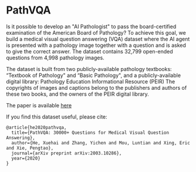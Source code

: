 # PathVQA

Is it possible to develop an "AI Pathologist" to pass the board-certified examination of the American Board of Pathology? To achieve this goal, we build a medical visual question answering (VQA) dataset where the AI agent is presented with a pathology image together with a question and is asked to give the correct answer. The dataset contains 32,799 open-ended questions from 4,998 pathology images.

The dataset is built from two publicly-available pathology textbooks: “Textbook of Pathology" and “Basic Pathology", and a publicly-available digital library: Pathology Education Informational Resource (PEIR)
The copyrights of images and captions belong to the publishers and authors of these two books, and the owners of the PEIR digital library.

The paper is available [here](https://arxiv.org/abs/2003.10286)

If you find this dataset useful, please cite:

    @article{he2020pathvqa,
      title={PathVQA: 30000+ Questions for Medical Visual Question Answering},
      author={He, Xuehai and Zhang, Yichen and Mou, Luntian and Xing, Eric and Xie, Pengtao},
      journal={arXiv preprint arXiv:2003.10286},
      year={2020}
    }
